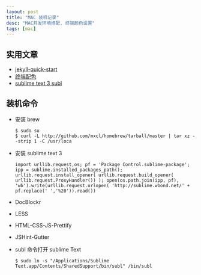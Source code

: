 ```yaml
---
layout: post
title: "MAC 装机记录"
desc: "MAC开发环境搭配, 终端颜色设置"
tags: [mac]
---
```


## 实用文章
 - [jekyll-quick-start](http://jekyllbootstrap.com/usage/jekyll-quick-start.html)
 - [终端配色](https://github.com/altercation/solarized)
 - [sublime text 3 subl](http://feliving.github.io/Sublime-Text-3-Documentation/osx_command_line.html)

## 装机命令

 - 安装 brew

    ```
    $ sudo su
    $ curl -L http://github.com/mxcl/homebrew/tarball/master | tar xz --strip 1 -C /usr/loca
    ```
 - 安装 sublime text 3

    ```
    import urllib.request,os; pf = 'Package Control.sublime-package'; ipp = sublime.installed_packages_path(); urllib.request.install_opener( urllib.request.build_opener( urllib.request.ProxyHandler()) ); open(os.path.join(ipp, pf), 'wb').write(urllib.request.urlopen( 'http://sublime.wbond.net/' + pf.replace(' ','%20')).read())
    ```

  - DocBlockr
  - LESS
  - HTML-CSS-JS-Prettify
  - JSHint-Gutter

 - subl 命令打开 sublime Text

    ```
    $ sudo ln -s "/Applications/Sublime Text.app/Contents/SharedSupport/bin/subl" /bin/subl
    ```
